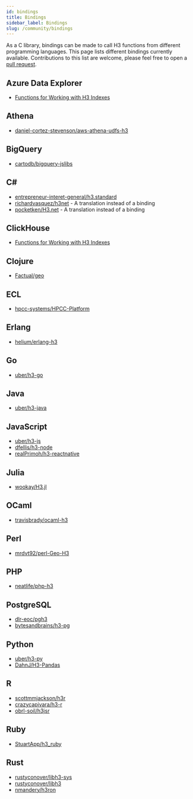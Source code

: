 ```yaml
---
id: bindings
title: Bindings
sidebar_label: Bindings
slug: /community/bindings
---
```


As a C library, bindings can be made to call H3 functions from different programming languages. This page lists different bindings currently available. Contributions to this list are welcome, please feel free to open a [pull request](https://github.com/uber/h3/tree/master/website/docs/community/bindings.md).

## Azure Data Explorer

- [Functions for Working with H3 Indexes](https://docs.microsoft.com/en-us/azure/data-explorer/kusto/query/geo-point-to-h3cell-function)

## Athena

- [daniel-cortez-stevenson/aws-athena-udfs-h3](https://github.com/daniel-cortez-stevenson/aws-athena-udfs-h3)

## BigQuery

- [cartodb/bigquery-jslibs](https://github.com/CartoDB/bigquery-jslibs)

## C&#35;

- [entrepreneur-interet-general/h3.standard](https://github.com/entrepreneur-interet-general/H3.Standard)
- [richardvasquez/h3net](https://github.com/RichardVasquez/h3net) - A translation instead of a binding
- [pocketken/H3.net](https://github.com/pocketken/H3.net) - A translation instead of a binding

## ClickHouse

- [Functions for Working with H3 Indexes](https://clickhouse.tech/docs/en/sql-reference/functions/geo/h3/)

## Clojure 

- [Factual/geo](https://github.com/Factual/geo)

## ECL

- [hpcc-systems/HPCC-Platform](https://github.com/hpcc-systems/HPCC-Platform/tree/master/plugins/h3)

## Erlang

- [helium/erlang-h3](https://github.com/helium/erlang-h3)

## Go

- [uber/h3-go](https://github.com/uber/h3-go)

## Java

- [uber/h3-java](https://github.com/uber/h3-java)

## JavaScript

- [uber/h3-js](https://github.com/uber/h3-js)
- [dfellis/h3-node](https://github.com/dfellis/h3-node)
- [realPrimoh/h3-reactnative](https://github.com/realPrimoh/h3-reactnative)

## Julia

- [wookay/H3.jl](https://github.com/wookay/H3.jl)

## OCaml

- [travisbrady/ocaml-h3](https://github.com/travisbrady/ocaml-h3)

## Perl

- [mrdvt92/perl-Geo-H3](https://metacpan.org/pod/Geo::H3)

## PHP

- [neatlife/php-h3](https://github.com/neatlife/php-h3)

## PostgreSQL

- [dlr-eoc/pgh3](https://github.com/dlr-eoc/pgh3)
- [bytesandbrains/h3-pg](https://github.com/bytesandbrains/h3-pg)

## Python

- [uber/h3-py](https://github.com/uber/h3-py)
- [DahnJ/H3-Pandas](https://github.com/DahnJ/H3-Pandas)

## R

- [scottmmjackson/h3r](https://github.com/scottmmjackson/h3r)
- [crazycapivara/h3-r](https://github.com/crazycapivara/h3-r)
- [obrl-soil/h3jsr](https://github.com/obrl-soil/h3jsr)

## Ruby

- [StuartApp/h3_ruby](https://github.com/StuartApp/h3_ruby)

## Rust

- [rustyconover/libh3-sys](https://github.com/rustyconover/libh3-sys)
- [rustyconover/libh3](https://github.com/rustyconover/libh3)
- [nmandery/h3ron](https://github.com/nmandery/h3ron)
